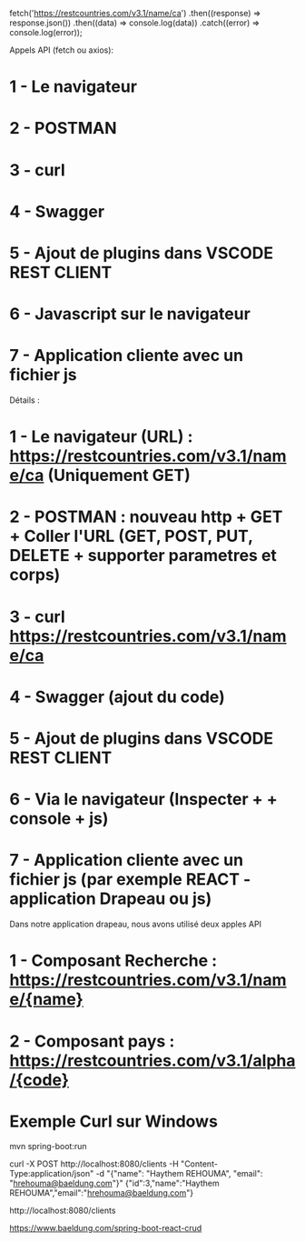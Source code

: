 fetch('https://restcountries.com/v3.1/name/ca')
            .then((response) => response.json())
            .then((data) => console.log(data))
            .catch((error) => console.log(error));
			

Appels API (fetch ou axios): 

# 1 - Le navigateur 
# 2 - POSTMAN
# 3 - curl
# 4 - Swagger
# 5 - Ajout de plugins dans VSCODE REST CLIENT
# 6 - Javascript sur le navigateur 
# 7 - Application cliente avec un fichier js 


Détails : 

# 1 - Le navigateur (URL) : https://restcountries.com/v3.1/name/ca (Uniquement GET)
# 2 - POSTMAN : nouveau http + GET + Coller l'URL (GET, POST, PUT, DELETE + supporter parametres et corps)
# 3 - curl https://restcountries.com/v3.1/name/ca
# 4 - Swagger (ajout du code)
# 5 - Ajout de plugins dans VSCODE REST CLIENT
# 6 - Via le navigateur (Inspecter + + console + js) 
# 7 - Application cliente avec un fichier js  (par exemple REACT - application Drapeau ou js)



Dans notre application drapeau, nous avons utilisé deux apples API 
# 1 - Composant Recherche : https://restcountries.com/v3.1/name/{name}
# 2 - Composant pays : https://restcountries.com/v3.1/alpha/{code}

# Exemple Curl sur Windows


mvn spring-boot:run

curl -X POST http://localhost:8080/clients -H "Content-Type:application/json" -d "{\"name\": \"Haythem REHOUMA\", \"email\": \"hrehouma@baeldung.com\"}"
{"id":3,"name":"Haythem REHOUMA","email":"hrehouma@baeldung.com"}


http://localhost:8080/clients

https://www.baeldung.com/spring-boot-react-crud
